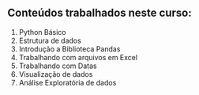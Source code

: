 ## Conteúdos trabalhados neste curso:
 
01. Python Básico
02. Estrutura de dados
03. Introdução a Biblioteca Pandas
04. Trabalhando com arquivos em Excel
05. Trabalhando com Datas
06. Visualização de dados
07. Análise Exploratória de dados
